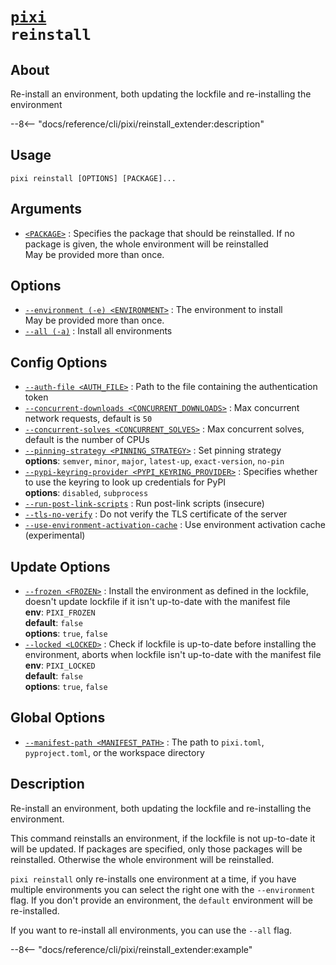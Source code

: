<!--- This file is autogenerated. Do not edit manually! -->
# <code>[pixi](../pixi.md) reinstall</code>

## About
Re-install an environment, both updating the lockfile and re-installing the environment

--8<-- "docs/reference/cli/pixi/reinstall_extender:description"

## Usage
```
pixi reinstall [OPTIONS] [PACKAGE]...
```

## Arguments
- <a id="arg-<PACKAGE>" href="#arg-<PACKAGE>">`<PACKAGE>`</a>
:  Specifies the package that should be reinstalled. If no package is given, the whole environment will be reinstalled
<br>May be provided more than once.

## Options
- <a id="arg---environment" href="#arg---environment">`--environment (-e) <ENVIRONMENT>`</a>
:  The environment to install
<br>May be provided more than once.
- <a id="arg---all" href="#arg---all">`--all (-a)`</a>
:  Install all environments

## Config Options
- <a id="arg---auth-file" href="#arg---auth-file">`--auth-file <AUTH_FILE>`</a>
:  Path to the file containing the authentication token
- <a id="arg---concurrent-downloads" href="#arg---concurrent-downloads">`--concurrent-downloads <CONCURRENT_DOWNLOADS>`</a>
:  Max concurrent network requests, default is `50`
- <a id="arg---concurrent-solves" href="#arg---concurrent-solves">`--concurrent-solves <CONCURRENT_SOLVES>`</a>
:  Max concurrent solves, default is the number of CPUs
- <a id="arg---pinning-strategy" href="#arg---pinning-strategy">`--pinning-strategy <PINNING_STRATEGY>`</a>
:  Set pinning strategy
<br>**options**: `semver`, `minor`, `major`, `latest-up`, `exact-version`, `no-pin`
- <a id="arg---pypi-keyring-provider" href="#arg---pypi-keyring-provider">`--pypi-keyring-provider <PYPI_KEYRING_PROVIDER>`</a>
:  Specifies whether to use the keyring to look up credentials for PyPI
<br>**options**: `disabled`, `subprocess`
- <a id="arg---run-post-link-scripts" href="#arg---run-post-link-scripts">`--run-post-link-scripts`</a>
:  Run post-link scripts (insecure)
- <a id="arg---tls-no-verify" href="#arg---tls-no-verify">`--tls-no-verify`</a>
:  Do not verify the TLS certificate of the server
- <a id="arg---use-environment-activation-cache" href="#arg---use-environment-activation-cache">`--use-environment-activation-cache`</a>
:  Use environment activation cache (experimental)

## Update Options
- <a id="arg---frozen" href="#arg---frozen">`--frozen <FROZEN>`</a>
:  Install the environment as defined in the lockfile, doesn't update lockfile if it isn't up-to-date with the manifest file
<br>**env**: `PIXI_FROZEN`
<br>**default**: `false`
<br>**options**: `true`, `false`
- <a id="arg---locked" href="#arg---locked">`--locked <LOCKED>`</a>
:  Check if lockfile is up-to-date before installing the environment, aborts when lockfile isn't up-to-date with the manifest file
<br>**env**: `PIXI_LOCKED`
<br>**default**: `false`
<br>**options**: `true`, `false`

## Global Options
- <a id="arg---manifest-path" href="#arg---manifest-path">`--manifest-path <MANIFEST_PATH>`</a>
:  The path to `pixi.toml`, `pyproject.toml`, or the workspace directory

## Description
Re-install an environment, both updating the lockfile and re-installing the environment.

This command reinstalls an environment, if the lockfile is not up-to-date it will be updated. If packages are specified, only those packages will be reinstalled. Otherwise the whole environment will be reinstalled.

`pixi reinstall` only re-installs one environment at a time, if you have multiple environments you can select the right one with the `--environment` flag. If you don't provide an environment, the `default` environment will be re-installed.

If you want to re-install all environments, you can use the `--all` flag.


--8<-- "docs/reference/cli/pixi/reinstall_extender:example"
